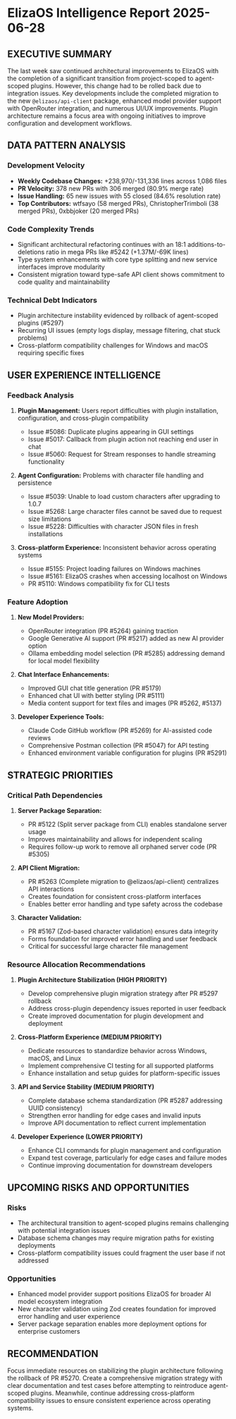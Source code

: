 # ElizaOS Intelligence Report 2025-06-28

## EXECUTIVE SUMMARY
The last week saw continued architectural improvements to ElizaOS with the completion of a significant transition from project-scoped to agent-scoped plugins. However, this change had to be rolled back due to integration issues. Key developments include the completed migration to the new `@elizaos/api-client` package, enhanced model provider support with OpenRouter integration, and numerous UI/UX improvements. Plugin architecture remains a focus area with ongoing initiatives to improve configuration and development workflows.

## DATA PATTERN ANALYSIS

### Development Velocity
- **Weekly Codebase Changes:** +238,970/-131,336 lines across 1,086 files
- **PR Velocity:** 378 new PRs with 306 merged (80.9% merge rate)
- **Issue Handling:** 65 new issues with 55 closed (84.6% resolution rate)
- **Top Contributors:** wtfsayo (58 merged PRs), ChristopherTrimboli (38 merged PRs), 0xbbjoker (20 merged PRs)

### Code Complexity Trends
- Significant architectural refactoring continues with an 18:1 additions-to-deletions ratio in mega PRs like #5242 (+1.37M/-69K lines)
- Type system enhancements with core type splitting and new service interfaces improve modularity
- Consistent migration toward type-safe API client shows commitment to code quality and maintainability

### Technical Debt Indicators
- Plugin architecture instability evidenced by rollback of agent-scoped plugins (#5297)
- Recurring UI issues (empty logs display, message filtering, chat stuck problems)
- Cross-platform compatibility challenges for Windows and macOS requiring specific fixes

## USER EXPERIENCE INTELLIGENCE

### Feedback Analysis
1. **Plugin Management:** Users report difficulties with plugin installation, configuration, and cross-plugin compatibility
   - Issue #5086: Duplicate plugins appearing in GUI settings
   - Issue #5017: Callback from plugin action not reaching end user in chat
   - Issue #5060: Request for Stream responses to handle streaming functionality

2. **Agent Configuration:** Problems with character file handling and persistence
   - Issue #5039: Unable to load custom characters after upgrading to 1.0.7
   - Issue #5268: Large character files cannot be saved due to request size limitations
   - Issue #5228: Difficulties with character JSON files in fresh installations

3. **Cross-platform Experience:** Inconsistent behavior across operating systems
   - Issue #5155: Project loading failures on Windows machines
   - Issue #5161: ElizaOS crashes when accessing localhost on Windows
   - PR #5110: Windows compatibility fix for CLI tests

### Feature Adoption
1. **New Model Providers:**
   - OpenRouter integration (PR #5264) gaining traction
   - Google Generative AI support (PR #5217) added as new AI provider option
   - Ollama embedding model selection (PR #5285) addressing demand for local model flexibility

2. **Chat Interface Enhancements:**
   - Improved GUI chat title generation (PR #5179)
   - Enhanced chat UI with better styling (PR #5111)
   - Media content support for text files and images (PR #5262, #5137)

3. **Developer Experience Tools:**
   - Claude Code GitHub workflow (PR #5269) for AI-assisted code reviews
   - Comprehensive Postman collection (PR #5047) for API testing
   - Enhanced environment variable configuration for plugins (PR #5291)

## STRATEGIC PRIORITIES

### Critical Path Dependencies
1. **Server Package Separation:**
   - PR #5122 (Split server package from CLI) enables standalone server usage
   - Improves maintainability and allows for independent scaling
   - Requires follow-up work to remove all orphaned server code (PR #5305)

2. **API Client Migration:**
   - PR #5263 (Complete migration to @elizaos/api-client) centralizes API interactions
   - Creates foundation for consistent cross-platform interfaces
   - Enables better error handling and type safety across the codebase

3. **Character Validation:**
   - PR #5167 (Zod-based character validation) ensures data integrity
   - Forms foundation for improved error handling and user feedback
   - Critical for successful large character file management

### Resource Allocation Recommendations
1. **Plugin Architecture Stabilization (HIGH PRIORITY)**
   - Develop comprehensive plugin migration strategy after PR #5297 rollback
   - Address cross-plugin dependency issues reported in user feedback
   - Create improved documentation for plugin development and deployment

2. **Cross-Platform Experience (MEDIUM PRIORITY)**
   - Dedicate resources to standardize behavior across Windows, macOS, and Linux
   - Implement comprehensive CI testing for all supported platforms
   - Enhance installation and setup guides for platform-specific issues

3. **API and Service Stability (MEDIUM PRIORITY)**
   - Complete database schema standardization (PR #5287 addressing UUID consistency)
   - Strengthen error handling for edge cases and invalid inputs
   - Improve API documentation to reflect current implementation

4. **Developer Experience (LOWER PRIORITY)**
   - Enhance CLI commands for plugin management and configuration
   - Expand test coverage, particularly for edge cases and failure modes
   - Continue improving documentation for downstream developers

## UPCOMING RISKS AND OPPORTUNITIES

### Risks
- The architectural transition to agent-scoped plugins remains challenging with potential integration issues
- Database schema changes may require migration paths for existing deployments
- Cross-platform compatibility issues could fragment the user base if not addressed

### Opportunities
- Enhanced model provider support positions ElizaOS for broader AI model ecosystem integration
- New character validation using Zod creates foundation for improved error handling and user experience
- Server package separation enables more deployment options for enterprise customers

## RECOMMENDATION
Focus immediate resources on stabilizing the plugin architecture following the rollback of PR #5270. Create a comprehensive migration strategy with clear documentation and test cases before attempting to reintroduce agent-scoped plugins. Meanwhile, continue addressing cross-platform compatibility issues to ensure consistent experience across operating systems.